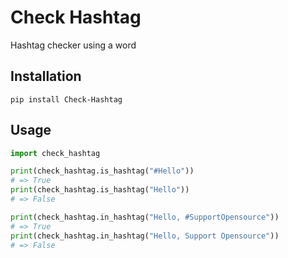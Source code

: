 # Check Hashtag
Hashtag checker using a word

## Installation

```
pip install Check-Hashtag
```

## Usage

```py
import check_hashtag

print(check_hashtag.is_hashtag("#Hello"))
# => True
print(check_hashtag.is_hashtag("Hello"))
# => False 

print(check_hashtag.in_hashtag("Hello, #SupportOpensource"))
# => True
print(check_hashtag.in_hashtag("Hello, Support Opensource"))
# => False
```
